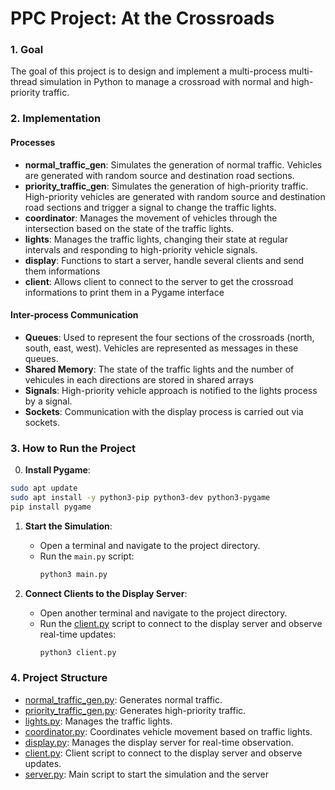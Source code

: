 # PPC Project: At the Crossroads

### 1. Goal
The goal of this project is to design and implement a multi-process multi-thread simulation in Python to manage a crossroad with normal and high-priority traffic.

### 2. Implementation

#### Processes
- **normal_traffic_gen**: Simulates the generation of normal traffic. Vehicles are generated with random source and destination road sections.
- **priority_traffic_gen**: Simulates the generation of high-priority traffic. High-priority vehicles are generated with random source and destination road sections and trigger a signal to change the traffic lights.
- **coordinator**: Manages the movement of vehicles through the intersection based on the state of the traffic lights.
- **lights**: Manages the traffic lights, changing their state at regular intervals and responding to high-priority vehicle signals.
- **display**: Functions to start a server, handle several clients and send them informations
- **client**: Allows client to connect to the server to get the crossroad informations to print them in a Pygame interface

#### Inter-process Communication
- **Queues**: Used to represent the four sections of the crossroads (north, south, east, west). Vehicles are represented as messages in these queues.
- **Shared Memory**: The state of the traffic lights and the number of vehicules in each directions are stored in shared arrays
- **Signals**: High-priority vehicle approach is notified to the lights process by a signal.
- **Sockets**: Communication with the display process is carried out via sockets.

### 3. How to Run the Project

0. **Install Pygame**:
  ```sh
  sudo apt update
  sudo apt install -y python3-pip python3-dev python3-pygame
  pip install pygame
  ```

1. **Start the Simulation**:
   - Open a terminal and navigate to the project directory.
   - Run the `main.py` script:
     ```sh
     python3 main.py
     ```

2. **Connect Clients to the Display Server**:
   - Open another terminal and navigate to the project directory.
   - Run the [client.py](http://_vscodecontentref_/0) script to connect to the display server and observe real-time updates:
     ```sh
     python3 client.py
     ```

### 4. Project Structure

- [normal_traffic_gen.py](http://_vscodecontentref_/2): Generates normal traffic.
- [priority_traffic_gen.py](http://_vscodecontentref_/3): Generates high-priority traffic.
- [lights.py](http://_vscodecontentref_/5): Manages the traffic lights.
- [coordinator.py](http://_vscodecontentref_/4): Coordinates vehicle movement based on traffic lights.
- [display.py](http://_vscodecontentref_/6): Manages the display server for real-time observation.
- [client.py](http://_vscodecontentref_/7): Client script to connect to the display server and observe updates.
- [server.py](http://_vscodecontentref_/1): Main script to start the simulation and the server